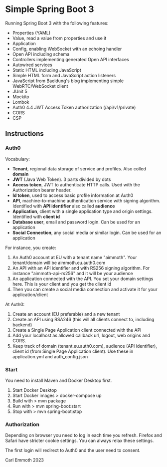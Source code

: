# Simple Spring Boot 3

Running Spring Boot 3 with the following features:

- Properties (YAML)
- Value, read a value from properties and use it
- Application
- Config, enabling WebSocket with an echoing handler
- Open API including schema
- Controllers implementing generated Open API interfaces
- Autowired services
- Static HTML including JavaScript
- Simple HTML form and JavaScript action listeners
- JavaScript from Baeldung's blog implementing simple WebRTC/WebSocket client
- JUnit 5
- Mockito
- Lombok
- Auth0 4.4 JWT Access Token authorization (/api/v1/private)
- CORS
- CSP

## Instructions

### Auth0

Vocabulary:

- **Tenant**, regional data storage of service and profiles. Also colled **domain**
- **JWT** (Java Web Token). 3 parts divided by dots
- **Access token**, JWT to authenticate HTTP calls. Used with the Authorization bearer header.
- **Id token**, used to access basic profile information at Auth0
- **API**, machine-to-machine authentication service with signing algorithm. Identified with **API identifier** also called **audience**
- **Application**, client with a single application type and origin settings. Identified with **client id**
- **Database user**, email and password login. Can be used for an application 
- **Social Connection**, any social media or similar login. Can be used for an application

For instance, you create:

1. An Auth0 account at EU with a tenant name "aimmoth". Your tenant/domain will be aimmoth.eu.auth0.com 
2. An API with an API identifier and with RS256 signing algorithm. For instance "aimmoth-api-rs256" and it will be your audience
3. An application connected with the API. You set your domain settings here. This is your client and you get the client id
4. Then you can create a social media connection and activate it for your application/client

At Auth0:

1. Create an account (EU preferable) and a new tenant
2. Create an API using RSA246 (this will all clients connect to, including backend)
3. Create a Single Page Application client connected with the API
4. Add your localhost as allowed callback url, logout, web origins and CORS.
5. Keep track of domain (tenant.eu.auth0.com), audience (API identifier), client id (from Single Page Application client). Use these in application.yml and auth_config.json

### Start

You need to install Maven and Docker Desktop first.

1. Start Docker Desktop
2. Start Docker images > docker-compose up
3. Build with > mvn package
4. Run with > mvn spring-boot:start
5. Stop with > mvn spring-boot:stop

### Authorization

Depending on browser you need to log in each time you refresh. Firefox and Safari have stricter cookie settings.
You can always relax these settings.

The first login will redirect to Auth0 and the user need to consent.

Carl Emmoth 2023
